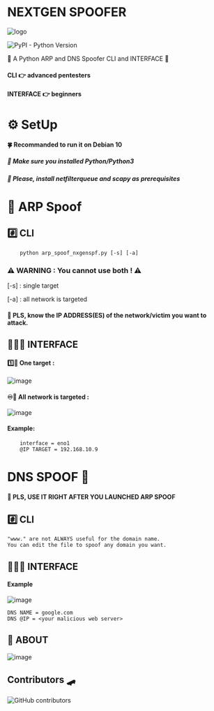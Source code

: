 # NEXTGEN SPOOFER
![logo](https://user-images.githubusercontent.com/61053314/132832369-540ded53-8aff-4ea7-bcd6-70dbe7109c1a.png)

![PyPI - Python Version](https://img.shields.io/pypi/pyversions/3?style=flat-square)

🥑 A Python ARP and DNS Spoofer CLI and INTERFACE 🐍

#### CLI 👉 advanced pentesters
#### INTERFACE 👉 beginners


# ⚙️ SetUp 
#### 🍀 Recommanded to run it on Debian 10
##### 📢 Make sure you installed Python/Python3
##### 📢 Please, install netfilterqueue and scapy as prerequisites

# 💈 ARP Spoof 
## #️⃣ CLI
		python arp_spoof_nxgenspf.py [-s] [-a]
    
### ⚠️ WARNING : You cannot use both ! ⚠️
[-s] : single target

[-a] : all network is targeted

#### 📢 PLS, know the IP ADDRESS(ES) of the network/victim you want to attack.

## 👨🏽‍💻 INTERFACE
#### 1️⃣🎯 One target : 
![image](https://user-images.githubusercontent.com/61053314/135092929-215ff14a-efde-4b3d-ba2d-626e6969eaa5.png)

#### ♾️🎯 All network is targeted : 
![image](https://user-images.githubusercontent.com/61053314/135093020-8ef53716-0be0-4390-bcf1-d27013cf9c47.png)

#### Example:
		interface = eno1
		@IP TARGET = 192.168.10.9
		
		
# DNS SPOOF 🍔
#### 📢 PLS, USE IT RIGHT AFTER YOU LAUNCHED ARP SPOOF
## #️⃣ CLI
	"www." are not ALWAYS useful for the domain name.
	You can edit the file to spoof any domain you want.
	
## 👨🏽‍💻 INTERFACE
#### Example
![image](https://user-images.githubusercontent.com/61053314/135093120-b8b36176-fc22-496e-8b93-061b2518dc4f.png)

	DNS NAME = google.com
	DNS @IP = <your malicious web server> 
	
## 💭 ABOUT
![image](https://user-images.githubusercontent.com/61053314/135092217-d70b029e-c62c-4fdf-8bc5-95cc09f1c019.png)
## Contributors 🛹
![GitHub contributors](https://img.shields.io/github/contributors/saladandonionrings/nextgen_spoofer?style=flat-square)

